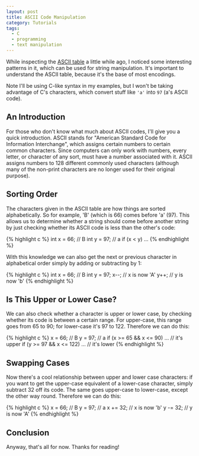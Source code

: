 ```yaml
---
layout: post
title: ASCII Code Manipulation
category: Tutorials
tags:
  - C
  - programming
  - text manipulation
---
```


While inspecting the [ASCII table](http://www.asciitable.com) a little while ago, I noticed some interesting patterns in it, which can be used for string manipulation. It's important to understand the ASCII table, because it's the base of most encodings.

Note I'll be using C-like syntax in my examples, but I won't be taking advantage of C's characters, which convert stuff like `'a'` into `97` (a's ASCII code).

## An Introduction

For those who don't know what much about ASCII codes, I'll give you a quick introduction. ASCII stands for "American Standard Code for Information Interchange", which assigns certain numbers to certain common characters. Since computers can only work with numbers, every letter, or character of any sort, must have a number associated with it. ASCII assigns numbers to 128 different commonly used characters (although many of the non-print characters are no longer used for their original purpose).

## Sorting Order

The characters given in the ASCII table are how things are sorted alphabetically. So for example, 'B' (which is 66) comes before 'a' (97). This allows us to determine whether a string should come before another string by just checking whether its ASCII code is less than the other's code:

{% highlight c %}
int x = 66; // B
int y = 97; // a
if (x < y) ...
{% endhighlight %}

With this knowledge we can also get the next or previous character in alphabetical order simply by adding or subtracting by 1:

{% highlight c %}
int x = 66; // B
int y = 97;
x--; // x is now 'A'
y++; // y is now 'b'
{% endhighlight %}

## Is This Upper or Lower Case?

We can also check whether a character is upper or lower case, by checking whether its code is between a certain range. For upper-case, this range goes from 65 to 90; for lower-case it's 97 to 122. Therefore we can do this:

{% highlight c %}
x = 66; // B
y = 97; // a
if (x >= 65 && x <= 90) ... // it's upper
if (y >= 97 && x <= 122) ... // it's lower
{% endhighlight %}

## Swapping Cases

Now there's a cool relationship between upper and lower case characters: if you want to get the upper-case equivalent of a lower-case character, simply subtract 32 off its code. The same goes upper-case to lower-case, except the other way round. Therefore we can do this:

{% highlight c %}
x = 66; // B
y = 97; // a
x += 32; // x is now 'b'
y -= 32; // y is now 'A'
{% endhighlight %}

## Conclusion

Anyway, that's all for now. Thanks for reading!
